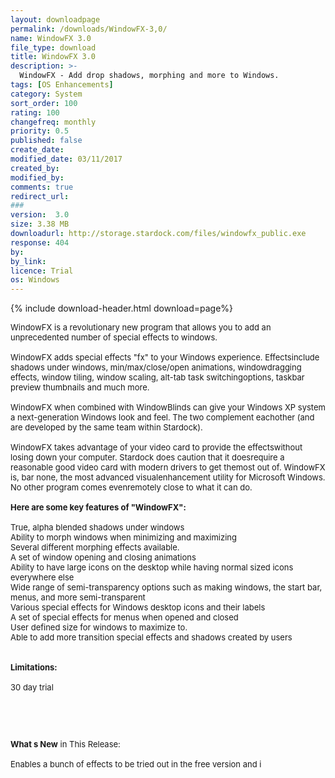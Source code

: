 ```yaml
---
layout: downloadpage
permalink: /downloads/WindowFX-3,0/
name: WindowFX 3.0
file_type: download
title: WindowFX 3.0
description: >-
  WindowFX - Add drop shadows, morphing and more to Windows.
tags: [OS Enhancements]
category: System
sort_order: 100
rating: 100
changefreq: monthly
priority: 0.5
published: false
create_date: 
modified_date: 03/11/2017
created_by: 
modified_by: 
comments: true
redirect_url: 
### 
version:  3.0
size: 3.38 MB
downloadurl: http://storage.stardock.com/files/windowfx_public.exe
response: 404
by: 
by_link: 
licence: Trial 
os: Windows
---
```


{% include download-header.html download=page%}

<p style="fix-download-text !important">
<p><font size="2"><p>WindowFX is a revolutionary new program that allows you to add an unprecedented number of special effects to windows.<br />
<br />
WindowFX adds special effects "fx" to your Windows experience. Effectsinclude shadows under windows, min/max/close/open animations, windowdragging effects, window tiling, window scaling, alt-tab task switchingoptions, taskbar preview thumbnails and much more. <br />
<br />
WindowFX when combined with WindowBlinds can give your Windows XP system a next-generation Windows look and feel. The two complement eachother (and are developed by the same team within Stardock).<br />
<br />
WindowFX takes advantage of your video card to provide the effectswithout losing down your computer. Stardock does caution that it doesrequire a reasonable good video card with modern drivers to get themost out of. WindowFX is, bar none, the most advanced visualenhancement utility for Microsoft Windows. No other program comes evenremotely close to what it can do.<br />
<br />
<span><strong>Here are some key features of "WindowFX":</strong></span><br />
<br />
True, alpha blended shadows under windows <br />
Ability to morph windows when minimizing and maximizing <br />
Several different morphing effects available. <br />
A set of window opening and closing animations <br />
Ability to have large icons on the desktop while having normal sized icons everywhere else <br />
Wide range of semi-transparency options such as making windows, the start bar, menus, and more semi-transparent <br />
Various special effects for Windows desktop icons and their labels <br />
A set of special effects for menus when opened and closed <br />
User defined size for windows to maximize to. <br />
Able to add more transition special effects and shadows created by users<br />
<br />
<br />
<span><strong>Limitations:</strong></span><br />
<br />
30 day trial</p>
<!-- google_ad_section_end -->
<p>&#160;</p>
<div class="celltext_big"><br />
<br />
<strong>What s New</strong> in This Release:<br />
<br />
Enables a bunch of effects to be tried out in the free version and i</div></p></p>
